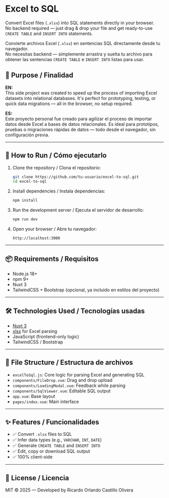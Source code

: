 
# Excel to SQL

Convert Excel files (`.xlsx`) into SQL statements directly in your browser.  
No backend required — just drag & drop your file and get ready-to-use `CREATE TABLE` and `INSERT INTO` statements.

Convierte archivos Excel (`.xlsx`) en sentencias SQL directamente desde tu navegador.  
No necesitas backend — simplemente arrastra y suelta tu archivo para obtener las sentencias `CREATE TABLE` e `INSERT INTO` listas para usar.


## 🎯 Purpose / Finalidad

**EN:**  
This side project was created to speed up the process of importing Excel datasets into relational databases. It's perfect for prototyping, testing, or quick data migrations — all in the browser, no setup required.

**ES:**  
Este proyecto personal fue creado para agilizar el proceso de importar datos desde Excel a bases de datos relacionales. Es ideal para prototipos, pruebas o migraciones rápidas de datos — todo desde el navegador, sin configuración previa.

---

## 🚀 How to Run / Cómo ejecutarlo

1. Clone the repository / Clona el repositorio:
   ```bash
   git clone https://github.com/tu-usuario/excel-to-sql.git
   cd excel-to-sql
   ```

2. Install dependencies / Instala dependencias:
   ```bash
   npm install
   ```

3. Run the development server / Ejecuta el servidor de desarrollo:
   ```bash
   npm run dev
   ```

4. Open your browser / Abre tu navegador:
   ```
   http://localhost:3000
   ```

---

## 📦 Requirements / Requisitos

- Node.js 18+
- npm 9+
- Nuxt 3
- TailwindCSS + Bootstrap (opcional, ya incluido en estilos del proyecto)

---

## 🛠 Technologies Used / Tecnologías usadas

- [Nuxt 3](https://nuxt.com)
- [xlsx](https://www.npmjs.com/package/xlsx) for Excel parsing
- JavaScript (frontend-only logic)
- TailwindCSS / Bootstrap

---

## 📁 File Structure / Estructura de archivos

- `excelToSql.js`: Core logic for parsing Excel and generating SQL
- `components/FileDrop.vue`: Drag and drop upload
- `components/LoadingModal.vue`: Feedback while parsing
- `components/SqlViewer.vue`: Editable SQL output
- `app.vue`: Base layout
- `pages/index.vue`: Main interface

---

## ✨ Features / Funcionalidades

- ✅ Convert `.xlsx` files to SQL
- ✅ Infer data types (e.g., `VARCHAR`, `INT`, `DATE`)
- ✅ Generate `CREATE TABLE` and `INSERT INTO`
- ✅ Edit, copy or download SQL output
- ✅ 100% client-side

---

## 📄 License / Licencia

MIT © 2025 — Developed by Ricardo Orlando Castillo Olivera
